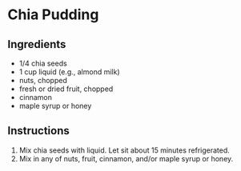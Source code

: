# Chia Pudding

## Ingredients

- 1/4 chia seeds
- 1 cup liquid (e.g., almond milk)
- nuts, chopped
- fresh or dried fruit, chopped
- cinnamon
- maple syrup or honey

## Instructions

1. Mix chia seeds with liquid. Let sit about 15 minutes refrigerated.
2. Mix in any of nuts, fruit, cinnamon, and/or maple syrup or honey.
